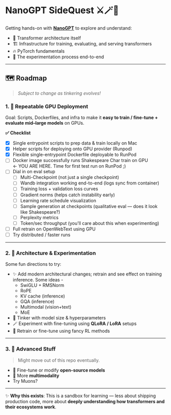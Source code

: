 # **NanoGPT SideQuest** ⚔️🪄🏰

Getting hands-on with **[NanoGPT](https://github.com/karpathy/nanoGPT)** to explore and understand:

- 🧠 Transformer architecture itself  
- 🏗️ Infrastructure for training, evaluating, and serving transformers  
- 🔥 PyTorch fundamentals  
- 🧪 The experimentation process end-to-end

---

## 🗺️ **Roadmap**  
> _Subject to change as tinkering evolves!_

### 1. 🚀 **Repeatable GPU Deployment**

Goal: Scripts, Dockerfiles, and infra to make it **easy to train / fine-tune + evaluate mid–large models** on GPUs.

**✅ Checklist**

- [x] Single entrypoint scripts to prep data & train locally on Mac  
- [x] Helper scripts for deploying onto GPU provider (Runpod)  
- [x] Flexible single-entrypoint Dockerfile deployable to RunPod  
- [ ] Docker image successfully runs Shakespeare Char train on GPU  
  <- YOU ARE HERE. Time for first test run on RunPod ;)
- [ ] Dial in on eval setup
  - [ ] Multi-Checkpoint (not just a single checkpoint)
  - [ ] Wandb integration working end-to-end (logs sync from container)  
  - [ ] Training loss + validation loss curves  
  - [ ] Gradient norms (helps catch instability early)  
  - [ ] Learning rate schedule visualization  
  - [ ] Sample generation at checkpoints (qualitative eval — does it look like Shakespeare?)  
  - [ ] Perplexity metrics  
  - [ ] Token/sec throughput (you'll care about this when experimenting)
- [ ] Full retrain on OpenWebText using GPU  
- [ ] Try distributed / faster runs  
---

### 2. 🧠 **Architecture & Experimentation**

Some fun directions to try:

- ✨ Add modern architectural changes; retrain and see effect on training inference. Some ideas -
  - SwiGLU + RMSNorm
  - RoPE
  - KV cache (inference)
  - GQA (inference)
  - Multimodal (vision+text)
  - MoE
- 🧮 Tinker with model size & hyperparameters  
- 🪄 Experiment with fine-tuning using **QLoRA / LoRA** setups  
- 🧭 Retrain or fine-tune using fancy RL methods

---

### 3. 🧬 **Advanced Stuff**  
> Might move out of this repo eventually.

- 🧪 Fine-tune or modify **open-source models**
- 🧠 More **multimodality** 
- Try Muons?


---

✨ **Why this exists**: This is a sandbox for learning — less about shipping production code, more about **deeply understanding how transformers and their ecosystems work**.
